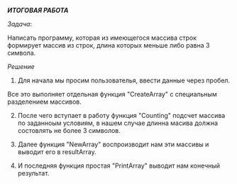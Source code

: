 ___ИТОГОВАЯ РАБОТА___

_Задача_:

Написать программу, которая из имеющегося массива строк формирует массив из строк, длина которых меньше либо равна 3 символа.

_Решение_

1. Для начала мы просим пользователья, ввести данные через пробел.

Все это выполняет отдельная функция "СreateArray" c специальным разделением массивов.

2. После чего вступает в работу функция "Сounting" подсчет массива по заданноым условиям, в нашем случае длинна масива должна состовлять не более 3 символов.

3. Далее функция "NewArray" воспроизводит нам эти массивы и выводит его в resultArray.

4. И последняя функция простая "PrintArray" выводит нам конечный результат.